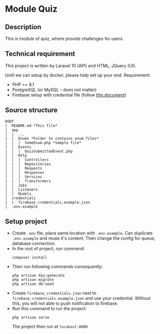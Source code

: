 # Module Quiz

## Description
This is module of quiz, where provide challenges for users.

## Technical requirement

This project is written by Laravel 10 (API) and HTML, JQuery (UI).

Until we can setup by docker, please help set up your end. Requirement:
- PHP >= 8.1
- PostgreSQL (or MySQL - does not matter)
- Firebase setup with credential file (follow [this document](https://firebase.google.com/docs/cloud-messaging/js/client))

## Source structure
```
ROOT
|  README.md *This file*
|  app
|  |  ...
|  |  Enums *Folder to contains enum files*
|  |  |  SomeEnum.php *Sample file*
|  |  Events
|  |  |  QuizSubmittedEvent.php
|  |  Http
|  |  |  Controllers
|  |  |  Repositories
|  |  |  Requests
|  |  |  Responses
|  |  |  Services
|  |  |  Transformers
|  |  Jobs
|  |  Listeners
|  |  Models
|  credentials
|  |  firebase_credentials.example.json
|  .env.example
```

## Setup project
- Create `.env` file, place same location with `.env.example`. Can duplicate `.env.example` and reuse it's content. Then change the config for queue, database connection.
- In the root of project, run command:
    ```
    composer install
    ```
- Then run following commands consequently:
    ```
    php artisan key:generate
    php artisan migrate
    php artisan db:seed
    ```
- Create `firebase_credentials.json` next to `firebase_credentials.example.json` and use your credential. Without this, you will not able to push notification to firebase.
- Run this command to run the project:
    ```
    php artisan serve
    ```
    The project then run at `locahost:8000`

